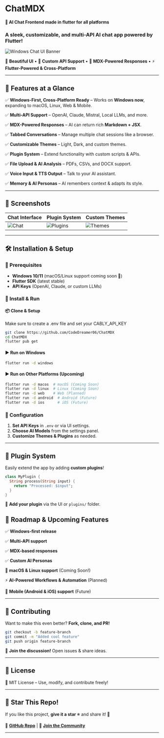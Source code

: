 # ChatMDX
**💬 AI Chat Frontend made in flutter for all platforms**
### **A sleek, customizable, and multi-API AI chat app powered by Flutter!**
![Windows Chat UI Banner](https://via.placeholder.com/1000x300?text=Your+Project+Banner+Here)

🎨 **Beautiful UI** • 🔌 **Custom API Support** • 📝 **MDX-Powered Responses** • ⚡ **Flutter-Powered & Cross-Platform**

---

## **🚀 Features at a Glance**
✅ **Windows-First, Cross-Platform Ready** – Works on **Windows now**, expanding to macOS, Linux, Web & Mobile.

✅ **Multi-API Support** – OpenAI, Claude, Mistral, Local LLMs, and more.

✅ **MDX-Powered Responses** – AI can return rich **Markdown + JSX**.

✅ **Tabbed Conversations** – Manage multiple chat sessions like a browser.

✅ **Customizable Themes** – Light, Dark, and custom themes.

✅ **Plugin System** – Extend functionality with custom scripts & APIs.

✅ **File Upload & AI Analysis** – PDFs, CSVs, and DOCX support.

✅ **Voice Input & TTS Output** – Talk to your AI assistant.

✅ **Memory & AI Personas** – AI remembers context & adapts its style.

---

## **📸 Screenshots**
| Chat Interface | Plugin System | Custom Themes |
|---------------|--------------|---------------|
| ![Chat](https://via.placeholder.com/300) | ![Plugins](https://via.placeholder.com/300) | ![Themes](https://via.placeholder.com/300) |

---

## **🛠️ Installation & Setup**
### **🔹 Prerequisites**
- **Windows 10/11** (macOS/Linux support coming soon 🚀)
- **Flutter SDK** (latest stable)
- **API Keys** (OpenAI, Claude, or custom LLMs)

### **🔹 Install & Run**

#### **📦 Clone & Setup**
Make sure to create a .env file and set your CABLY_API_KEY
```bash
git clone https://github.com/CodeDreamer06/ChatMDX
cd ChatMDX
flutter pub get
```

#### **▶️ Run on Windows**
```bash
flutter run -d windows
```

#### **▶️ Run on Other Platforms (Upcoming)**
```bash
flutter run -d macos  # macOS (Coming Soon)
flutter run -d linux  # Linux (Coming Soon)
flutter run -d web    # Web (Planned)
flutter run -d android  # Android (Future)
flutter run -d ios      # iOS (Future)
```

### **🔹 Configuration**
1. **Set API Keys** in `.env` or via UI settings.
2. **Choose AI Models** from the settings panel.
3. **Customize Themes & Plugins** as needed.

---

## **🔌 Plugin System**
Easily extend the app by adding **custom plugins**!
```dart
class MyPlugin {
  String process(String input) {
    return "Processed: $input";
  }
}
```
📍 **Add your plugin** via the UI or `plugins/` folder.

## **🎯 Roadmap & Upcoming Features**
✅ **Windows-first release**

✅ **Multi-API support**

✅ **MDX-based responses**

✅ **Custom AI Personas**

🔄 **macOS & Linux support** (Coming Soon!)

⚡ **AI-Powered Workflows & Automation** (Planned)

📱 **Mobile (Android & iOS) support** (Future)

---

## **🤝 Contributing**
Want to make this even better? **Fork, clone, and PR!**
```bash
git checkout -b feature-branch
git commit -m "Added cool feature"
git push origin feature-branch
```
📢 **Join the discussion!** Open issues & share ideas.

---

## **📜 License**
📝 MIT License – Use, modify, and contribute freely!

---

## **🌟 Star This Repo!**
If you like this project, **give it a star ⭐** and share it! 🚀

🔗 **[GitHub Repo](https://github.com/your-username/your-repo)** | 💬 **[Join the Community](https://discord.gg/your-invite)**

---
